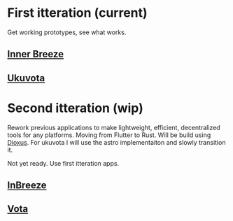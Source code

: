 # First itteration (current)
Get working prototypes, see what works.
## [Inner Breeze](https://github.com/naoxio/inner_breeze)
## [Ukuvota](https://github.com/naoxio/ukuvota)

# Second itteration (wip)
Rework previous applications to make lightweight, efficient, decentralized tools for any platforms.
Moving from Flutter to Rust. Will be build using [Dioxus](https://dioxuslabs.com/).
For ukuvota I will use the astro implementaiton and slowly transition it.

Not yet ready. Use first itteration apps.
## [InBreeze](https://github.com/naoxio/inbreeze)
## [Vota](https://github.com/naoxio/vota)
